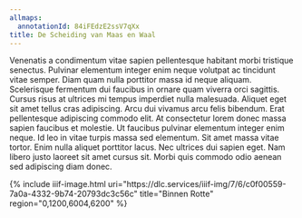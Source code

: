 ```yaml
---
allmaps:
  annotationId: 84iFEdzE2ssV7qXx
title: De Scheiding van Maas en Waal
---
```


Venenatis a condimentum vitae sapien pellentesque habitant morbi tristique senectus. Pulvinar elementum integer enim neque volutpat ac tincidunt vitae semper. Diam quam nulla porttitor massa id neque aliquam. Scelerisque fermentum dui faucibus in ornare quam viverra orci sagittis. Cursus risus at ultrices mi tempus imperdiet nulla malesuada. Aliquet eget sit amet tellus cras adipiscing. Arcu dui vivamus arcu felis bibendum. Erat pellentesque adipiscing commodo elit. At consectetur lorem donec massa sapien faucibus et molestie. Ut faucibus pulvinar elementum integer enim neque. Id leo in vitae turpis massa sed elementum. Sit amet massa vitae tortor. Enim nulla aliquet porttitor lacus. Nec ultrices dui sapien eget. Nam libero justo laoreet sit amet cursus sit. Morbi quis commodo odio aenean sed adipiscing diam donec.

<div>
{% include iiif-image.html uri="https://dlc.services/iiif-img/7/6/c0f00559-7a0a-4332-9b74-20793dc3c56c" title="Binnen Rotte" region="0,1200,6004,6200" %}
</div>
